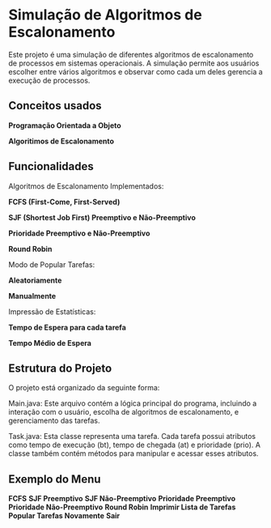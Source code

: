 # Simulação de Algoritmos de Escalonamento

Este projeto é uma simulação de diferentes algoritmos de escalonamento de processos em sistemas operacionais. A simulação permite aos usuários escolher entre vários algoritmos e observar como cada um deles gerencia a execução de processos.


## Conceitos usados

**Programação Orientada a Objeto**

**Algoritimos de Escalonamento**


## Funcionalidades


Algoritmos de Escalonamento Implementados:


**FCFS (First-Come, First-Served)**

**SJF (Shortest Job First) Preemptivo e Não-Preemptivo**

**Prioridade Preemptivo e Não-Preemptivo**

**Round Robin**


Modo de Popular Tarefas:

**Aleatoriamente**

**Manualmente**


Impressão de Estatísticas:


**Tempo de Espera para cada tarefa**

**Tempo Médio de Espera**


## Estrutura do Projeto


O projeto está organizado da seguinte forma:


Main.java: Este arquivo contém a lógica principal do programa, incluindo a interação com o usuário, escolha de algoritmos de escalonamento, e gerenciamento das tarefas.

Task.java: Esta classe representa uma tarefa. Cada tarefa possui atributos como tempo de execução (bt), tempo de chegada (at) e prioridade (prio). A classe também contém métodos para manipular e acessar esses atributos.

## Exemplo do Menu

**FCFS**
**SJF Preemptivo**
**SJF Não-Preemptivo**
**Prioridade Preemptivo**
**Prioridade Não-Preemptivo**
**Round Robin**
**Imprimir Lista de Tarefas**
**Popular Tarefas Novamente**
**Sair**
